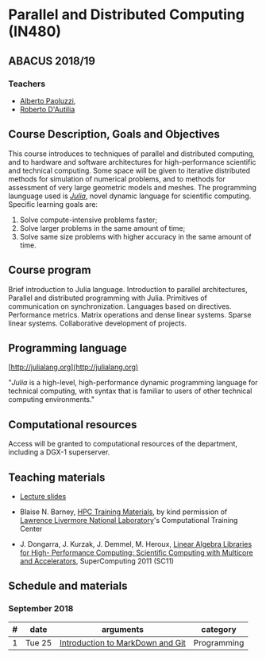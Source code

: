 # Parallel and Distributed Computing (IN480)

## ABACUS 2018/19

### Teachers

*	[Alberto Paoluzzi](http://paoluzzi.dia.uniroma3.it), 
*	[Roberto D'Autilia](https://www.researchgate.net/profile/Roberto_DAutilia)

## Course Description, Goals and Objectives

This course introduces to techniques of parallel and  distributed computing, and to hardware and software architectures for high-performance scientific and technical computing. Some space will be given to iterative distributed methods for simulation of numerical problems, and to methods for assessment of very large geometric models and meshes. The programming launguage used is [_Julia_](http://julialang.org), novel dynamic language for scientific computing. Specific learning goals are:

1. Solve compute-intensive problems faster;
2. Solve larger problems in the same amount of time;
3. Solve same size problems with higher accuracy in the same amount of time.

## Course program

Brief introduction to Julia language. Introduction to parallel architectures, Parallel and distributed programming with Julia. Primitives of communication on synchronization. Languages based on directives. Performance metrics. Matrix operations and dense linear systems. Sparse linear systems. Collaborative development of projects.

## Programming language

[http://julialang.org](http://julialang.org)

"_Julia_ is a high-level, high-performance dynamic programming language for technical computing, with syntax that is familiar to users of other technical computing environments."

## Computational resources

Access will be granted to computational resources of the department, including a DGX-1 superserver.

## Teaching materials

*	[Lecture slides](lectures/)

*	Blaise N. Barney, [HPC Training Materials](https://computing.llnl.gov/tutorials/parallel_comp/), by kind permission of [Lawrence Livermore National Laboratory](https://www.llnl.gov)'s Computational Training Center

*	J. Dongarra, J. Kurzak, J. Demmel, M. Heroux, [Linear Algebra Libraries for High- Performance Computing: Scientific Computing with Multicore and Accelerators](http://www.netlib.org/utk/people/JackDongarra/SLIDES/sc2011-tutorial.pdf), SuperComputing 2011 (SC11)


## Schedule and materials

### September 2018

| # | date | arguments | category |
|--:|------|-----------|----------|
| 1 | Tue 25 | [Introduction to MarkDown and Git](lectures/) | Programming |

<!-- to be used as an exmaple
### March 2017

| # | date | arguments | category |
|--:|------|-----------|----------|
| 1 | Mon  6 | [Introduction to Julia](lessons/2017-03-06/lecture-01.pdf) | Programming |
| 2 | Wed  8 | [Overview of parallel computing](lessons/2017-03-08/lecture-02.pdf) | Theory |
| 3 | Mon  13 | [Git & GitHub, Julia packages](lessons/2017-03-13/lecture-03.pdf) | Programming |
| 4 | Wed 15 | [Concepts and Terminology](lessons/2017-03-15/lecture-04.pdf) | Theory |
| 5 | Mon 20 | [Parallel Architectures and Programming Models](lessons/2017-03-20/) | Theory |
| 6 | Wed 22 | x | Practice |
| 7 | Mon 27 | [Parallel Programming in Julia](lessons/2017-03-27/) | Programming |
| 8 | Wed 29 | [Parallel Programming in Julia](lessons/2017-03-29/) | Theory |
-->
